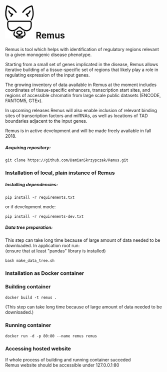 
# ![RemusLogo](remus/static/img/remus_logo_mini.png) Remus  
Remus is tool which helps with identification of 
regulatory regions relevant to a given monogenic disease phenotype.  


Starting from a small set of genes implicated in the disease,
Remus allows iterative building of a tissue-specific set of regions that likely play
a role in regulating expression of the input genes. 
 
The growing inventory of data available in Remus at 
the moment includes coordinates of tissue-specific enhancers, 
transcription start sites, and regions of accessible chromatin 
from large scale public datasets (ENCODE, FANTOM5, GTEx). 
 
 
In upcoming releases Remus will also enable inclusion of relevant binding sites 
of transcription factors and miRNAs, as well as locations of 
TAD boundaries adjacent to the input genes.

Remus is in active development and will be made freely available in fall 2018.

##### Acquiring repository:
    git clone https://github.com/DamianSkrzypczak/Remus.git

### Installation of local, plain instance of Remus
##### Installing dependencies:
    pip install -r requirements.txt

or if development mode:  
    
    pip install -r requirements-dev.txt

##### Data tree preparation:
This step can take long time because of large amount of data needed to be downloaded.
In application root run:  
(ensure that at least "pandas" library is installed)  
    
    bash make_data_tree.sh

### Installation as Docker container
### Building container
    docker build -t remus .
(This step can take long time because of large amount of data needed to be downloaded.)


### Running container
    docker run -d -p 80:80 --name remus remus

### Accessing hosted website
If whole process of building and running container succeded  
    Remus website should be accessible under 127.0.0.1:80
